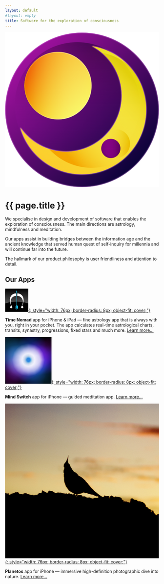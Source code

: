```yaml
---
layout: default
#layout: empty
title: Software for the exploration of consciousness
---
```


<div class="home-banner" role="banner" style="background-image: url('/images/project-bg-milky-way.jpg');">
  <div class="banner-col-wrapper">
  	<div class="banner-col banner-col-1">
  	  <img src="/images/seqfx-logo-color.png">
	</div>
  	<div class="banner-col banner-col-2">
    	<h1>{{ page.title }}</h1>
	</div>
  </div>
</div>

We specialise in design and development of software that enables the exploration of consciousness. The main directions are astrology, mindfulness and meditation. 

Our apps assist in building bridges between the information age and the ancient knowledge that served human quest of self-inquiry for millennia and will continue far into the future.

The hallmark of our product philosophy is user friendliness and attention to detail. 

## Our Apps

[![Time Nomad app icon](/images/project-icon-time-nomad.png "Time Nomad astrology app"){: style="width: 76px; border-radius: 8px; object-fit: cover;"}](https://timenomad.app)

**Time Nomad** app for iPhone & iPad — fine astrology app that is always with you, right in your pocket. The app calculates real-time astrological charts, transits, synastry, progressions, fixed stars and much more. [Learn more…](https://timenomad.app)

[![Mind Switch app icon](/images/project-icon-mind-switch.png "Mind Switch meditation app"){: style="width: 76px; border-radius: 8px; object-fit: cover;"}](/mind-switch)

**Mind Switch** app for iPhone — guided meditation app. [Learn more…](/mind-switch)

[![Planetos app icon](/images/project-icon-planetos.jpg "Planetos high-definition immersive nature photography app"){: style="width: 76px; border-radius: 8px; object-fit: cover;"}](/planetos)

**Planetos** app for iPhone — immersive high-definition photographic dive into nature. [Learn more…](/planetos)
